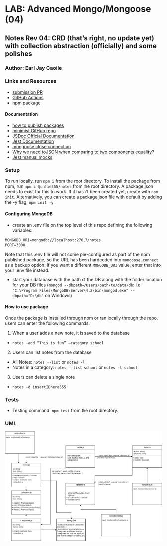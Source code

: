 # LAB: Advanced Mongo/Mongoose (04)

## Notes Rev 04: CRD (that's right, no update yet) with collection abstraction (officially) and some polishes

### Author: Earl Jay Caoile

### Links and Resources

- [submission PR](https://github.com/earljay-caoile-401-advanced-javascript/notes/pull/4)
- [GitHub Actions](https://github.com/earljay-caoile-401-advanced-javascript/notes/actions)
- [npm package](https://www.npmjs.com/package/@unfie555/notes)

#### Documentation

- [how to publish packages](https://zellwk.com/blog/publish-to-npm/)
- [minimist GitHub repo](https://github.com/substack/minimist)
- [JSDoc Official Documentation](https://jsdoc.app/about-getting-started.html)
- [Jest Documentation](https://jestjs.io/docs/en/configuration)
- [mongoose close connection](https://stackoverflow.com/questions/15999999/mongoose-close-connection/16000730#16000730)
- [Why we need toJSON when comparing to two components equality?](https://stackoverflow.com/questions/47361668/why-we-need-tojson-when-comparing-to-two-components-equality)
- [Jest manual mocks](https://jestjs.io/docs/en/manual-mocks)

### Setup

To run locally, run `npm i` from the root directory.
To install the package from npm, run `npm i @unfie555/notes` from the root directory. A package.json needs to exist for this to work. If it hasn't been created yet, create with `npm init`. Alternatively, you can create a package.json file with default by adding the -y flag: `npm init -y`

#### Configuring MongoDB

- create an .env file on the top level of this repo defining the following variables:

```
MONGODB_URI=mongodb://localhost:27017/notes
PORT=3000
```

Note that this .env file will not come pre-configured as part of the npm published package, so the URL has been hardcoded into `mongoose.connect` as a backup option. If you want a different `MONGODB_URI` value, enter that into your .env file instead.

- start your database with the path of the DB along with the folder location for your DB files (`mongod --dbpath=/Users/path/to/data/db`: i.e. `"C:\Program Files\MongoDB\Server\4.2\bin\mongod.exe" --dbpath="D:\db"` on Windows)

#### How to use package

Once the package is installed through npm or ran locally through the repo, users can enter the following commands:

1. When a user adds a new note, it is saved to the database

- `notes -add “This is fun” –category school`

2. Users can list notes from the database

- All Notes: `notes --list` or `notes -l`
- Notes in a category: `notes --list school` or `notes -l school`

3. Users can delete a single note

- `notes -d insertIDhere555`

### Tests

- Testing command: `npm test` from the root directory.

### UML

![UML Image](lab-04-uml.jpg "uml diagram")
